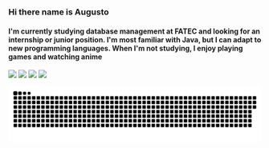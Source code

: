 ### Hi there name is Augusto
  <h4>
    I'm currently studying database management at FATEC and looking for an internship or junior position. I'm most familiar with Java, but I can adapt to new programming languages. When I'm not studying, I enjoy playing games and watching anime
  </h4>

<div>
  <a href="https://github.com/AugustoTSantos"></a>
  <img aling="center" height="205em" src="https://github-readme-stats.vercel.app/api?username=MrZeroLeft&show_icons=true&theme=radical">
  <img aling="center" height="205em" src="https://github-readme-stats.vercel.app/api/top-langs/?username=MrZeroLeft&show_icons=true&theme=radical">
  <img aling"center" height="260em" src="https://cdn.discordapp.com/attachments/1009835284034244770/1089281505823563786/Design_sem_nome.gif">
  <img aling"center" height="260em" src="https://cdn.discordapp.com/attachments/1097271846979772478/1108905917099036743/271845368_452376939879431_7637087954533447401_n.jpg">
</div>


![snake gif](https://github.com/AugustoTSantos/AugustoTSantos/blob/output/github-contribution-grid-snake.svg)
